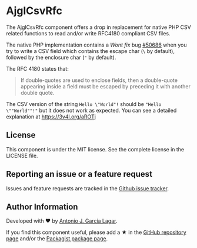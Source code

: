 AjglCsvRfc
==========

The AjglCsvRfc component offers a drop in replacement for native PHP CSV related functions to read and/or write RFC4180
compliant CSV files.

The native PHP implementation contains a *Wont fix* bug [#50686] when you try to write a CSV field which contains the
escape char (`\` by default), followed by the enclosure char (`"` by default).

The RFC 4180 states that:
> If double-quotes are used to enclose fields, then a double-quote
> appearing inside a field must be escaped by preceding it with
> another double quote.

The CSV version of the string `Hello \"World"!` should be `"Hello \""World""!"` but it does not work as expected. You
can see a detailed explanation at https://3v4l.org/aROTj


License
-------

This component is under the MIT license. See the complete license in the LICENSE file.


Reporting an issue or a feature request
---------------------------------------

Issues and feature requests are tracked in the [Github issue tracker].


Author Information
------------------

Developed with ♥ by [Antonio J. García Lagar].

If you find this component useful, please add a ★ in the [GitHub repository page] and/or the [Packagist package page].

[#50686]: https://bugs.php.net/bug.php?id=50686
[Github issue tracker]: https://github.com/ajgarlag/AjglCsvRfc/issues
[Antonio J. García Lagar]: http://aj.garcialagar.es
[GitHub repository page]: https://github.com/ajgarlag/AjglCsvRfc
[Packagist package page]: https://packagist.org/packages/ajgl/csv-rfc
